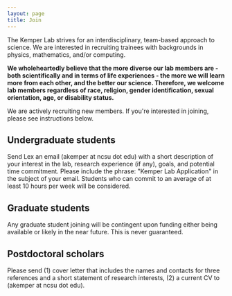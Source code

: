 ```yaml
---
layout: page
title: Join
---
```


The Kemper Lab strives for an interdisciplinary, team-based approach to science. We are interested in recruiting trainees with backgrounds in physics, mathematics, and/or computing.

**We wholeheartedly believe that the more diverse our lab members are - both scientifically and in terms of life experiences - the more we will learn more from each other, and the better our science. Therefore, we welcome lab members regardless of race, religion, gender identification, sexual orientation, age, or disability status.**

We are actively recruiting new members. If you're interested in joining, please see instructions below.

## Undergraduate students

Send Lex an email (akemper at ncsu dot edu) with a short description of your interest in the lab, research experience (if any), goals, and potential time commitment. Please include the phrase: "Kemper Lab Application" in the subject of your email. Students who can commit to an average of at least 10 hours per week will be considered.

## Graduate students

Any graduate student joining will be contingent upon funding either being available or likely in the near future.  This is never guaranteed.

<!--We are currently looking for a student in the area of non-equilibrium many body theory!!!

#See the <a href="https://www.physics.ncsu.edu/graduate/">Graduate Programs website</a> for information about applying to the NC State Physics Department. Admitted students may send Lex an email (akemper at ncsu dot edu) with a short description of your scientific background, research experience, goals, and interest in the lab. Please include the phrase: "Kemper Lab Application" in the subject of your email.
-->

## Postdoctoral scholars

Please send (1) cover letter that includes the names and contacts for three references and a short statement of research interests, (2) a current CV to (akemper at ncsu dot edu).
